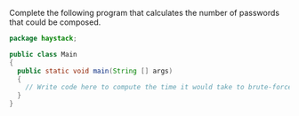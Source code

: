 Complete the following program that calculates the number of passwords that could be composed.

``` java
package haystack;

public class Main
{
  public static void main(String [] args)
  {
    // Write code here to compute the time it would take to brute-force search for a password
  }
}
```
